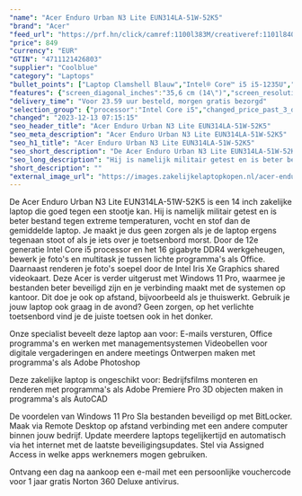 ```yaml
---
"name": "Acer Enduro Urban N3 Lite EUN314LA-51W-52K5"
"brand": "Acer"
"feed_url": "https://prf.hn/click/camref:1100l383M/creativeref:1101l84031/destination:https%3A%2F%2Fwww.coolblue.nl%2Fproduct%2F920606"
"price": 849
"currency": "EUR"
"GTIN": "4711121426803"
"supplier": "Coolblue"
"category": "Laptops"
"bullet_points": ["Laptop Clamshell Blauw","Intel® Core™ i5 i5-1235U","35,6 cm (14\") Full HD 1920 x 1080 Pixels LED backlight 16:9","16 GB DDR4-SDRAM","512 GB SSD","Intel Iris Xe Graphics","Wi-Fi 6 (802.11ax) Ethernet LAN 10,100,1000 Mbit/s Bluetooth","Lithium-Ion (Li-Ion) 48 Wh 10,5 uur 45 W","Windows 11 Pro 64-bit"]
"features": {"screen_diagonal_inches":"35,6 cm (14\")","screen_resolution":"1920 x 1080 Pixels","processor_family":"Intel® Core™ i5","memory_size":"16 GB","memory_type":"DDR4-SDRAM","total_storage_space":"512 GB","operating_system":"Windows 11 Pro","battery_capacity":"48 Wh","width":"338,8 mm","depth":"242,5 mm","height":"20,9 mm","weight":"1,65 kg"}
"delivery_time": "Voor 23.59 uur besteld, morgen gratis bezorgd"
"selection_group": {"processor":"Intel Core i5","changed_price_past_3_days":false,"product_family":"ENDURO"}
"changed": "2023-12-13 07:15:15"
"seo_header_title": "Acer Enduro Urban N3 Lite EUN314LA-51W-52K5"
"seo_meta_description": "Acer Enduro Urban N3 Lite EUN314LA-51W-52K5"
"seo_h1_title": "Acer Enduro Urban N3 Lite EUN314LA-51W-52K5"
"seo_short_description": "De Acer Enduro Urban N3 Lite EUN314LA-51W-52K5 is een 14 inch zakelijke laptop die goed tegen een stootje kan."
"seo_long_description": "Hij is namelijk militair getest en is beter bestand tegen extreme temperaturen, vocht en stof dan de gemiddelde laptop. Je maakt je dus geen zorgen als je de laptop ergens tegenaan stoot of als je iets over je toetsenbord morst. Door de 12e generatie Intel Core i5 processor en het 16 gigabyte DDR4 werkgeheugen, bewerk je foto's en multitask je tussen lichte programma's als Office. Daarnaast renderen je foto's soepel door de Intel Iris Xe Graphics shared videokaart. Deze Acer is verder uitgerust met Windows 11 Pro, waarmee je bestanden beter beveiligd zijn en je verbinding maakt met de systemen op kantoor. Dit doe je ook op afstand, bijvoorbeeld als je thuiswerkt. Gebruik je jouw laptop ook graag in de avond? Geen zorgen, op het verlichte toetsenbord vind je de juiste toetsen ook in het donker. \r\n\r\nOnze specialist beveelt deze laptop aan voor:\r\nE-mails versturen, Office programma's en werken met managementsystemen\r\nVideobellen voor digitale vergaderingen en andere meetings\r\nOntwerpen maken met programma's als Adobe Photoshop\r\n\r\n\r\nDeze zakelijke laptop is ongeschikt voor:\r\nBedrijfsfilms monteren en renderen met programma's als Adobe Premiere Pro\r\n3D objecten maken in programma's als AutoCAD\r\n\r\n\r\nDe voordelen van Windows 11 Pro\r\nSla bestanden beveiligd op met BitLocker. \r\nMaak via Remote Desktop op afstand verbinding met een andere computer binnen jouw bedrijf. \r\nUpdate meerdere laptops tegelijkertijd en automatisch via het internet met de laatste beveiligingsupdates. \r\nStel via Assigned Access in welke apps werknemers mogen gebruiken. \r\n\r\n \r\nOntvang een dag na aankoop een e-mail met een persoonlijke vouchercode voor 1 jaar gratis Norton 360 Deluxe antivirus."
"short_description": ""
"external_image_url": "https://images.zakelijkelaptopkopen.nl/acer-enduro-urban-n3-lite-eun314la-51w-52k5.webp"
---
```


De Acer Enduro Urban N3 Lite EUN314LA-51W-52K5 is een 14 inch zakelijke laptop die goed tegen een stootje kan. Hij is namelijk militair getest en is beter bestand tegen extreme temperaturen, vocht en stof dan de gemiddelde laptop. Je maakt je dus geen zorgen als je de laptop ergens tegenaan stoot of als je iets over je toetsenbord morst. Door de 12e generatie Intel Core i5 processor en het 16 gigabyte DDR4 werkgeheugen, bewerk je foto's en multitask je tussen lichte programma's als Office. Daarnaast renderen je foto's soepel door de Intel Iris Xe Graphics shared videokaart. Deze Acer is verder uitgerust met Windows 11 Pro, waarmee je bestanden beter beveiligd zijn en je verbinding maakt met de systemen op kantoor. Dit doe je ook op afstand, bijvoorbeeld als je thuiswerkt. Gebruik je jouw laptop ook graag in de avond? Geen zorgen, op het verlichte toetsenbord vind je de juiste toetsen ook in het donker.

Onze specialist beveelt deze laptop aan voor:
E-mails versturen, Office programma's en werken met managementsystemen
Videobellen voor digitale vergaderingen en andere meetings
Ontwerpen maken met programma's als Adobe Photoshop


Deze zakelijke laptop is ongeschikt voor:
Bedrijfsfilms monteren en renderen met programma's als Adobe Premiere Pro
3D objecten maken in programma's als AutoCAD


De voordelen van Windows 11 Pro
Sla bestanden beveiligd op met BitLocker.
Maak via Remote Desktop op afstand verbinding met een andere computer binnen jouw bedrijf.
Update meerdere laptops tegelijkertijd en automatisch via het internet met de laatste beveiligingsupdates.
Stel via Assigned Access in welke apps werknemers mogen gebruiken.

 
Ontvang een dag na aankoop een e-mail met een persoonlijke vouchercode voor 1 jaar gratis Norton 360 Deluxe antivirus.